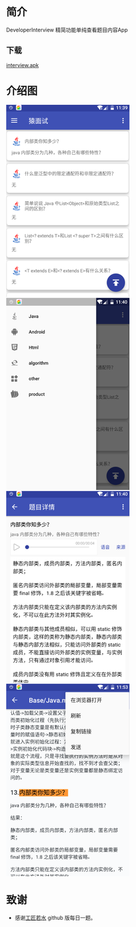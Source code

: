 # 简介
DeveloperInterview 精简功能单纯查看题目内容App

## 下载
[interview.apk](https://fir.im/interview)

# 介绍图
<div>
    <div style="display:inline;"><img src="images/1.png" width="332"></div>
    <div style="display:inline;"><img src="images/2.png" width="332"></div> 
</div>
<div>
    <div style="display:inline;"><img src="images/3.png" width="332"></div>
    <div style="display:inline;"><img src="images/5.png" width="332"></div>
</div>


# 致谢

- 感谢[工匠若水](https://github.com/TotemsCN/Base/blob/master/Java%20SE/Java.md) github 版每日一题。
